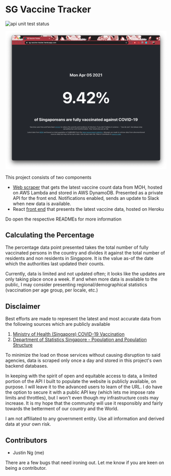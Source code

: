 # SG Vaccine Tracker

![api unit test status](https://github.com/njyjn/sg-vaccine-tracker/actions/workflows/api.yml/badge.svg)

![Demo](/client/public/demo.png)

This project consists of two components

- [Web scraper](api/) that gets the latest vaccine count data from MOH, hosted on AWS Lambda and stored in AWS DynamoDB. Presented as a private API for the front end. Notifications enabled, sends an update to Slack when new data is available.
- React [front end](client/) that presents the latest vaccine data, hosted on Heroku

Do open the respective READMEs for more information

## Calculating the Percentage

The percentage data point presented takes the total number of fully vaccinated persons in the country and divides it against the total number of residents and non residents in Singapore. It is the value as-of the date which the authorities last updated their counts.

Currently, data is limited and not updated often; it looks like the updates are only taking place once a week. If and when more data is available to the public, I may consider presenting regional/demographical statistics (vaccination per age group, per locale, etc.)

## Disclaimer

Best efforts are made to represent the latest and most accurate data from the following sources which are publicly available

1. [Ministry of Health (Singapore) COVID-19 Vaccination](https://www.moh.gov.sg/covid-19/vaccination)
2. [Department of Statistics Singapore - Population and Population Structure](https://www.singstat.gov.sg/find-data/search-by-theme/population/population-and-population-structure/latest-data)

To minimize the load on those services without causing disruption to said agencies, data is scraped only once a day and stored in this project's own backend databases.

In keeping with the spirit of open and equitable access to data, a limited portion of the API I built to populate the website is publicly available, on purpose. I will leave it to the advanced users to learn of the URL. I do have the option to secure it with a public API key (which lets me impose rate limits and throttles), but I won't even though my infrastructure costs may increase. It is my hope that the community will use it responsibly and fairly towards the betterment of our country and the World.

I am not affiliated to any government entity. Use all information and derived data at your own risk.

## Contributors

- Justin Ng (me)

There are a few bugs that need ironing out. Let me know if you are keen on being a contributor.
